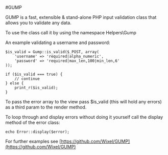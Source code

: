 #GUMP

GUMP is a fast, extensible & stand-alone PHP input validation class that allows you to validate any data.

To use the class call it by using the namespace Helpers\Gump

An example validating a username and password:

````
$is_valid = Gump::is_valid($_POST, array(
    'username' => 'required|alpha_numeric',
    'password' => 'required|max_len,100|min_len,6'
));

if ($is_valid === true) {
    // continue
} else {
    print_r($is_valid);
}
````

To pass the error array to the view pass $is_valid (this will hold any errors) as a third param to the render method.

To loop through and display errors without doing it yourself call the display method of the error class:

````
echo Error::display($error); 
````

For further examples see [https://github.com/Wixel/GUMP](https://github.com/Wixel/GUMP)